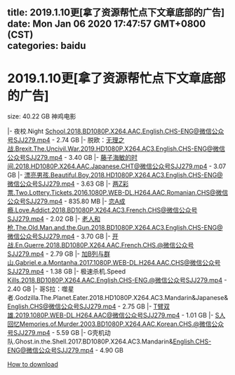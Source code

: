 
title: 2019.1.10更[拿了资源帮忙点下文章底部的广告]
date: Mon Jan 06 2020 17:47:57 GMT+0800 (CST)    
categories: baidu
---

# 2019.1.10更[拿了资源帮忙点下文章底部的广告]
size: 40.22 GB
 神鸡电影
 
|- 夜校.Night School.2018.BD1080P.X264.AAC.English.CHS-ENG@微信公众号SJJ279.mp4 - 2.74 GB
|- 脱欧：无理之战.Brexit.The.Uncivil.War.2019.HD1080P.X264.AC3.English.CHS-ENG@微信公众号SJJ279.mp4 - 3.40 GB
|- 藤子海敏的时间.2018.HD1080P.X264.AAC.Japanese.CHT@微信公众号SJJ279.mp4 - 3.07 GB
|- 漂亮男孩.Beautiful.Boy.2018.HD1080P.X264.AC3.English.CHS-ENG@微信公众号SJJ279.mp4 - 3.63 GB
|- 两Z彩票.Two.Lottery.Tickets.2016.1080P.WEB-DL.H264.AAC.Romanian.CHS@微信公众号SJJ279.mp4 - 835.80 MB
|- 恋A成瘾.Love.Addict.2018.BD1080P.X264.AC3.French.CHS@微信公众号SJJ279.mp4 - 2.02 GB
|- 老人和枪.The.Old.Man.and.the.Gun.2018.BD1080P.X264.AC3.English.CHS-ENG@微信公众号SJJ279.mp4 - 3.70 GB
|- 开战.En.Guerre.2018.BD1080P.X264.AAC.French.CHS.@微信公众号SJJ279.mp4 - 2.79 GB
|- 加B列与群山.Gabriel.e.a.Montanha.2017.1080P.WEB-DL.H264.AAC.CHS@微信公众号SJJ279.mp4 - 1.38 GB
|- 极速杀机.Speed Kills.2018.BD1080P.X264.AAC.English.CHS-ENG.@微信公众号SJJ279.mp4 - 2.40 GB
|- 哥S拉：噬星者.Godzilla.The.Planet.Eater.2018.HD1080P.X264.AC3.Mandarin&Japanese&English.CHS@微信公众号SJJ279.mp4 - 2.75 GB
|- T臂双雄.2019.1080P.WEB-DL.H264.AAC@微信公众号SJJ279.mp4 - 1.01 GB
|- S人回忆Memories.of.Murder.2003.BD1080P.X264.AAC.Korean.CHS.@微信公众号SJJ279.mp4 - 5.59 GB
|- G壳机动队.Ghost.in.the.Shell.2017.BD1080P.X264.AC3.Mandarin&English.CHS-ENG@微信公众号SJJ279.mp4 - 4.90 GB

[How to download](https://bpcam.bemobtrk.com/go/2ceec3aa-1ca2-46d6-b9ff-aaa5c184517c?jno=4140)